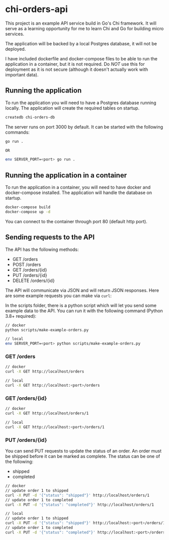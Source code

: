 # chi-orders-api
This project is an example API service build in Go's Chi framework. It will serve as a learning opportunity for me to learn Chi and Go for building micro services.

The application will be backed by a local Postgres database, it will not be deployed.

I have included dockerfile and docker-compose files to be able to run the application in a container, but it is not required. Do *NOT* use this for deployment as it is not secure (although it doesn't actually work with important data).


## Running the application
To run the application you will need to have a Postgres database running locally. The application will create the required tables on startup.

```bash
createdb chi-orders-db
```

The server runs on port 3000 by default. It can be started with the following commands:

```bash
go run .

OR

env SERVER_PORT=<port> go run .
```

## Running the application in a container

To run the application in a container, you will need to have docker and docker-compose installed. The application will handle the database on startup.

```bash
docker-compose build
docker-compose up -d
```

You can connect to the container through port 80 (default http port).


## Sending requests to the API

The API has the following methods:

- GET /orders
- POST /orders
- GET /orders/{id}
- PUT /orders/{id}
- DELETE /orders/{id}

The API will communicate via JSON and will return JSON responses. Here are some example requests you can make via `curl`:

In the scripts folder, there is a python script which will let you send some example data to the API. You can run it with the following command (Python 3.8+ required):

```bash
// docker
python scripts/make-example-orders.py

// local
env SERVER_PORT=<port> python scripts/make-example-orders.py
```

### GET /orders

```bash
// docker
curl -X GET http://localhost/orders

// local
curl -X GET http://localhost:<port>/orders
```


### GET /orders/{id}

```bash
// docker
curl -X GET http://localhost/orders/1

// local
curl -X GET http://localhost:<port>/orders/1
```

### PUT /orders/{id}

You can send PUT requests to update the status of an order. An order must be shipped before it can be marked as complete. The status can be one of the following:

- shipped
- completed

```bash
// docker
// update order 1 to shipped
curl -X PUT -d '{"status": "shipped"}' http://localhost/orders/1
// update order 1 to completed
curl -X PUT -d '{"status": "completed"}' http://localhost/orders/1

// local
// update order 1 to shipped
curl -X PUT -d '{"status": "shipped"}' http://localhost:<port>/orders/1
// update order 1 to completed
curl -X PUT -d '{"status": "completed"}' http://localhost:<port>/orders/1
```



